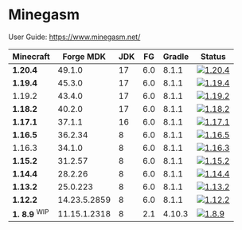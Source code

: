 # Minegasm

User Guide: https://www.minegasm.net/

| Minecraft             | Forge MDK    | JDK | FG  | Gradle | Status                                                                                                                                                                                        |
|-----------------------|--------------|-----|-----|--------|-----------------------------------------------------------------------------------------------------------------------------------------------------------------------------------------------|
| **1.20.4**            | 49.1.0       | 17  | 6.0 | 8.1.1  | [![1.20.4](https://github.com/RainbowVille/minegasm/actions/workflows/gradle-forge-1.20.4.yml/badge.svg)](https://github.com/RainbowVille/minegasm/actions/workflows/gradle-forge-1.20.4.yml) |
| **1.19.4**            | 45.3.0       | 17  | 6.0 | 8.1.1  | [![1.19.4](https://github.com/RainbowVille/minegasm/actions/workflows/gradle-forge-1.19.4.yml/badge.svg)](https://github.com/RainbowVille/minegasm/actions/workflows/gradle-forge-1.19.4.yml) |
| 1.19.2                | 43.4.0       | 17  | 6.0 | 8.1.1  | [![1.19.2](https://github.com/RainbowVille/minegasm/actions/workflows/gradle-forge-1.19.2.yml/badge.svg)](https://github.com/RainbowVille/minegasm/actions/workflows/gradle-forge-1.19.2.yml) |
| **1.18.2**            | 40.2.0       | 17  | 6.0 | 8.1.1  | [![1.18.2](https://github.com/RainbowVille/minegasm/actions/workflows/gradle-forge-1.18.2.yml/badge.svg)](https://github.com/RainbowVille/minegasm/actions/workflows/gradle-forge-1.18.2.yml) |
| **1.17.1**            | 37.1.1       | 16  | 6.0 | 8.1.1  | [![1.17.1](https://github.com/RainbowVille/minegasm/actions/workflows/gradle-forge-1.17.1.yml/badge.svg)](https://github.com/RainbowVille/minegasm/actions/workflows/gradle-forge-1.17.1.yml) |
| **1.16.5**            | 36.2.34      | 8   | 6.0 | 8.1.1  | [![1.16.5](https://github.com/RainbowVille/minegasm/actions/workflows/gradle-forge-1.16.5.yml/badge.svg)](https://github.com/RainbowVille/minegasm/actions/workflows/gradle-forge-1.16.5.yml) |
| 1.16.3                | 34.1.0       | 8   | 6.0 | 8.1.1  | [![1.16.3](https://github.com/RainbowVille/minegasm/actions/workflows/gradle-forge-1.16.3.yml/badge.svg)](https://github.com/RainbowVille/minegasm/actions/workflows/gradle-forge-1.16.3.yml) |
| **1.15.2**            | 31.2.57      | 8   | 6.0 | 8.1.1  | [![1.15.2](https://github.com/RainbowVille/minegasm/actions/workflows/gradle-forge-1.15.2.yml/badge.svg)](https://github.com/RainbowVille/minegasm/actions/workflows/gradle-forge-1.15.2.yml) |
| **1.14.4**            | 28.2.26      | 8   | 6.0 | 8.1.1  | [![1.14.4](https://github.com/RainbowVille/minegasm/actions/workflows/gradle-forge-1.14.4.yml/badge.svg)](https://github.com/RainbowVille/minegasm/actions/workflows/gradle-forge-1.14.4.yml) |
| **1.13.2**            | 25.0.223     | 8   | 6.0 | 8.1.1  | [![1.13.2](https://github.com/RainbowVille/minegasm/actions/workflows/gradle-forge-1.13.2.yml/badge.svg)](https://github.com/RainbowVille/minegasm/actions/workflows/gradle-forge-1.13.2.yml) |
| **1.12.2**            | 14.23.5.2859 | 8   | 6.0 | 8.1.1  | [![1.12.2](https://github.com/RainbowVille/minegasm/actions/workflows/gradle-forge-1.12.2.yml/badge.svg)](https://github.com/RainbowVille/minegasm/actions/workflows/gradle-forge-1.12.2.yml) |
| **1. 8.9** <sup>WIP</sup> | 11.15.1.2318 | 8   | 2.1 | 4.10.3 | [![1.8.9](https://github.com/RainbowVille/minegasm/actions/workflows/gradle-forge-1.8.9.yml/badge.svg)](https://github.com/RainbowVille/minegasm/actions/workflows/gradle-forge-1.8.9.yml)    |
